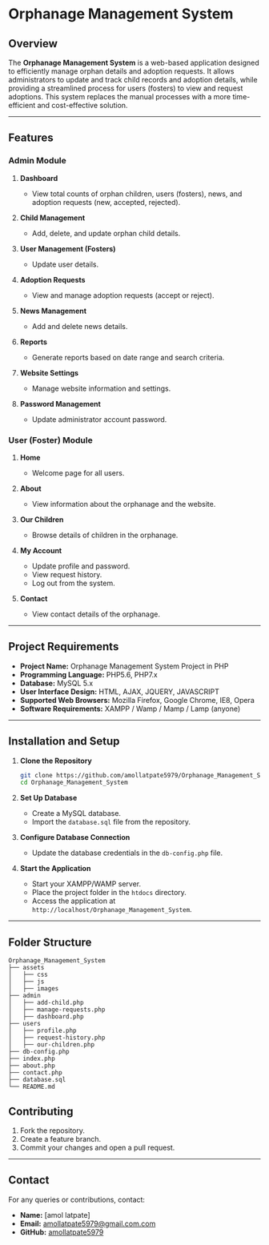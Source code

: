 # Orphanage Management System

## Overview
The **Orphanage Management System** is a web-based application designed to efficiently manage orphan details and adoption requests. It allows administrators to update and track child records and adoption details, while providing a streamlined process for users (fosters) to view and request adoptions. This system replaces the manual processes with a more time-efficient and cost-effective solution.

---

## Features

### Admin Module
1. **Dashboard**
   - View total counts of orphan children, users (fosters), news, and adoption requests (new, accepted, rejected).

2. **Child Management**
   - Add, delete, and update orphan child details.

3. **User Management (Fosters)**
   - Update user details.

4. **Adoption Requests**
   - View and manage adoption requests (accept or reject).

5. **News Management**
   - Add and delete news details.

6. **Reports**
   - Generate reports based on date range and search criteria.

7. **Website Settings**
   - Manage website information and settings.

8. **Password Management**
   - Update administrator account password.

### User (Foster) Module
1. **Home**
   - Welcome page for all users.

2. **About**
   - View information about the orphanage and the website.

3. **Our Children**
   - Browse details of children in the orphanage.

4. **My Account**
   - Update profile and password.
   - View request history.
   - Log out from the system.

5. **Contact**
   - View contact details of the orphanage.

---

## Project Requirements

- **Project Name:** Orphanage Management System Project in PHP
- **Programming Language:** PHP5.6, PHP7.x
- **Database:** MySQL 5.x
- **User Interface Design:** HTML, AJAX, JQUERY, JAVASCRIPT
- **Supported Web Browsers:** Mozilla Firefox, Google Chrome, IE8, Opera
- **Software Requirements:** XAMPP / Wamp / Mamp / Lamp (anyone)

---

## Installation and Setup

1. **Clone the Repository**
   ```bash
   git clone https://github.com/amollatpate5979/Orphanage_Management_System.git
   cd Orphanage_Management_System
   ```

2. **Set Up Database**
   - Create a MySQL database.
   - Import the `database.sql` file from the repository.

3. **Configure Database Connection**
   - Update the database credentials in the `db-config.php` file.

4. **Start the Application**
   - Start your XAMPP/WAMP server.
   - Place the project folder in the `htdocs` directory.
   - Access the application at `http://localhost/Orphanage_Management_System`.

---

## Folder Structure
```
Orphanage_Management_System
├── assets
│   ├── css
│   ├── js
│   ├── images
├── admin
│   ├── add-child.php
│   ├── manage-requests.php
│   ├── dashboard.php
├── users
│   ├── profile.php
│   ├── request-history.php
│   ├── our-children.php
├── db-config.php
├── index.php
├── about.php
├── contact.php
├── database.sql
└── README.md
```

## Contributing

1. Fork the repository.
2. Create a feature branch.
3. Commit your changes and open a pull request.

---


## Contact
For any queries or contributions, contact:
- **Name:** [amol latpate]
- **Email:** [amollatpate5979@gmail.com.com](mailto:amollatpate5979@gmail.com.com)
- **GitHub:** [amollatpate5979](https://github.com/Amollatpate5979)
